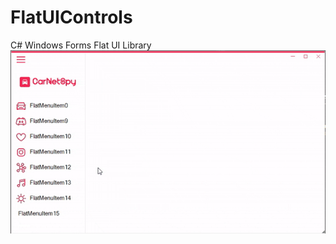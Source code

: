 # FlatUIControls
C# Windows Forms Flat UI Library 
![Alt Text](https://github.com/MortezaMaghrebi/FlatUIControls/blob/master/FlatUIControls/Resources/demo.gif)

